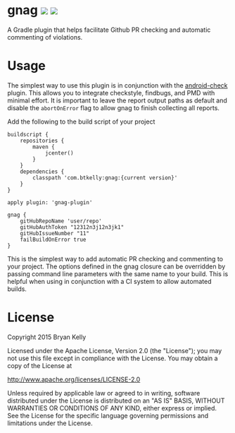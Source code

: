 # gnag <a href="https://travis-ci.org/btkelly/gnag"><img src="https://travis-ci.org/btkelly/gnag.svg" /></a>&nbsp;<a href='https://bintray.com/btkelly/maven/gnag-gradle-plugin/_latestVersion'><img src='https://api.bintray.com/packages/btkelly/maven/gnag-gradle-plugin/images/download.svg'></a>
A Gradle plugin that helps facilitate Github PR checking and automatic commenting of violations.

# Usage

The simplest way to use this plugin is in conjunction with the <a href="https://github.com/noveogroup/android-check">android-check</a> plugin. This allows you to integrate checkstyle, findbugs, and PMD with minimal effort. It is important to leave the report output paths as default and disable the `abortOnError` flag to allow gnag to finish collecting all reports.

Add the following to the build script of your project

```
buildscript {
    repositories {
        maven {
            jcenter()
        }
    }
    dependencies {
        classpath 'com.btkelly:gnag:{current version}'
    }
}

apply plugin: 'gnag-plugin'

gnag {
    gitHubRepoName 'user/repo'
    gitHubAuthToken "12312n3j12n3jk1"
    gitHubIssueNumber "11"
    failBuildOnError true
}
```

This is the simplest way to add automatic PR checking and commenting to your project. The options defined in the gnag closure can be overridden by passing command line parameters with the same name to your build. This is helpful when using in conjunction with a CI system to allow automated builds.

# License

Copyright 2015 Bryan Kelly

Licensed under the Apache License, Version 2.0 (the "License");
you may not use this file except in compliance with the License.
You may obtain a copy of the License at

   http://www.apache.org/licenses/LICENSE-2.0

Unless required by applicable law or agreed to in writing, software
distributed under the License is distributed on an "AS IS" BASIS,
WITHOUT WARRANTIES OR CONDITIONS OF ANY KIND, either express or implied.
See the License for the specific language governing permissions and
limitations under the License.
